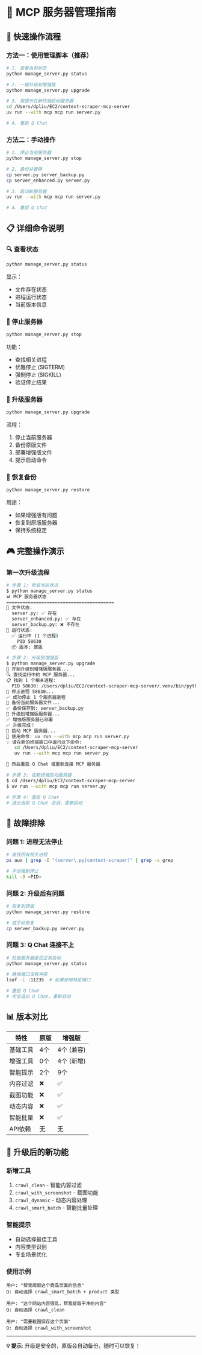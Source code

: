 # 🔧 MCP 服务器管理指南

## 🎯 快速操作流程

### 方法一：使用管理脚本（推荐）

```bash
# 1. 查看当前状态
python manage_server.py status

# 2. 一键升级到增强版
python manage_server.py upgrade

# 3. 按提示在新终端启动服务器
cd /Users/dpliu/EC2/context-scraper-mcp-server
uv run --with mcp mcp run server.py

# 4. 重启 Q Chat
```

### 方法二：手动操作

```bash
# 1. 停止当前服务器
python manage_server.py stop

# 2. 备份并替换
cp server.py server_backup.py
cp server_enhanced.py server.py

# 3. 启动新服务器
uv run --with mcp mcp run server.py

# 4. 重启 Q Chat
```

## 📋 详细命令说明

### 🔍 查看状态
```bash
python manage_server.py status
```
显示：
- 文件存在状态
- 进程运行状态  
- 当前版本信息

### 🛑 停止服务器
```bash
python manage_server.py stop
```
功能：
- 查找相关进程
- 优雅停止 (SIGTERM)
- 强制停止 (SIGKILL)
- 验证停止结果

### 🚀 升级服务器
```bash
python manage_server.py upgrade
```
流程：
1. 停止当前服务器
2. 备份原版文件
3. 部署增强版文件
4. 提示启动命令

### 🔄 恢复备份
```bash
python manage_server.py restore
```
用途：
- 如果增强版有问题
- 恢复到原版服务器
- 保持系统稳定

## 🎮 完整操作演示

### 第一次升级流程

```bash
# 步骤 1: 检查当前状态
$ python manage_server.py status
📊 MCP 服务器状态
========================================
📁 文件状态:
  server.py: ✅ 存在
  server_enhanced.py: ✅ 存在
  server_backup.py: ❌ 不存在
🔄 运行状态:
  ✅ 运行中 (1 个进程)
    PID 58630
  📦 版本: 原版

# 步骤 2: 升级到增强版
$ python manage_server.py upgrade
🚀 开始升级到增强版服务器...
🔍 查找运行中的 MCP 服务器...
📋 找到 1 个相关进程:
  PID 58630: /Users/dpliu/EC2/context-scraper-mcp-server/.venv/bin/python...
🛑 停止进程 58630...
✅ 成功停止 1 个服务器进程
💾 备份当前服务器文件...
✅ 备份保存到: server_backup.py
🚀 升级到增强版服务器...
✅ 增强版服务器已部署
✅ 升级完成！
🚀 启动 MCP 服务器...
📝 使用命令: uv run --with mcp mcp run server.py
💡 请在新的终端窗口中运行以下命令:
   cd /Users/dpliu/EC2/context-scraper-mcp-server
   uv run --with mcp mcp run server.py

🔄 然后重启 Q Chat 或重新连接 MCP 服务器

# 步骤 3: 在新终端启动服务器
$ cd /Users/dpliu/EC2/context-scraper-mcp-server
$ uv run --with mcp mcp run server.py

# 步骤 4: 重启 Q Chat
# 退出当前 Q Chat 会话，重新启动
```

## 🚨 故障排除

### 问题 1: 进程无法停止
```bash
# 查找所有相关进程
ps aux | grep -E "(server\.py|context-scraper)" | grep -v grep

# 手动强制停止
kill -9 <PID>
```

### 问题 2: 升级后有问题
```bash
# 恢复到原版
python manage_server.py restore

# 或手动恢复
cp server_backup.py server.py
```

### 问题 3: Q Chat 连接不上
```bash
# 检查服务器是否正常启动
python manage_server.py status

# 确保端口没有冲突
lsof -i :11235  # 如果使用特定端口

# 重启 Q Chat
# 完全退出 Q Chat，重新启动
```

## 📊 版本对比

| 特性 | 原版 | 增强版 |
|------|------|--------|
| 基础工具 | 4个 | 4个 (兼容) |
| 增强工具 | 0个 | 4个 (新增) |
| 智能提示 | 2个 | 9个 |
| 内容过滤 | ❌ | ✅ |
| 截图功能 | ❌ | ✅ |
| 动态内容 | ❌ | ✅ |
| 智能批量 | ❌ | ✅ |
| API依赖 | 无 | 无 |

## 🎉 升级后的新功能

### 新增工具
1. `crawl_clean` - 智能内容过滤
2. `crawl_with_screenshot` - 截图功能
3. `crawl_dynamic` - 动态内容处理
4. `crawl_smart_batch` - 智能批量处理

### 智能提示
- 自动选择最佳工具
- 内容类型识别
- 专业场景优化

### 使用示例
```
用户: "帮我爬取这个商品页面的信息"
Q: 自动选择 crawl_smart_batch + product 类型

用户: "这个网站内容很乱，帮我提取干净的内容"  
Q: 自动选择 crawl_clean

用户: "需要截图保存这个页面"
Q: 自动选择 crawl_with_screenshot
```

---

**💡 提示**: 升级是安全的，原版会自动备份，随时可以恢复！
